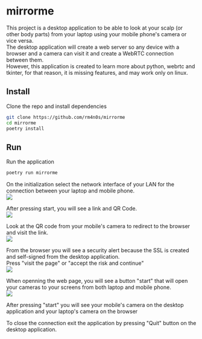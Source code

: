 # mirrorme

This project is a desktop application to be able to look at your scalp (or other body parts) from your laptop using your mobile phone's camera or vice versa. <br/>
The desktop application will create a web server so any device with a browser and a camera can visit it and create a WebRTC connection between them. <br/>
However, this application is created to learn more about python, webrtc and tkinter, for that reason, it is missing features, and may work only on linux. <br/>

## Install
Clone the repo and install dependencies
```bash
git clone https://github.com/rm4n0s/mirrorme
cd mirrorme
poetry install
```

## Run

Run the application
```bash
poetry run mirrorme
```

On the initialization select the network interface of your LAN for the connection between your laptop and mobile phone.<br/>
![](https://github.com/rm4n0s/mirrorme/blob/main/images/initialization.png)

After pressing start, you will see a link and QR Code.<br/>
![](https://github.com/rm4n0s/mirrorme/blob/main/images/qr_code.png)

Look at the QR code from your mobile's camera to redirect to the browser and visit the link.<br/>
![](https://github.com/rm4n0s/mirrorme/blob/main/images/scan_qrcode_from_mobile.png)

From the browser you will see a security alert because the SSL is created and self-signed from the desktop application. <br/>
Press "visit the page" or "accept the risk and continue" <br/>
![](https://github.com/rm4n0s/mirrorme/blob/main/images/pass_security_alert.png)

When openning the web page, you will see a button "start" that will open your cameras to your screens from both laptop and mobile phone. <br/>
![](https://github.com/rm4n0s/mirrorme/blob/main/images/press_start.png)

After pressing "start" you will see your mobile's camera on the desktop application and your laptop's camera on the browser <br/>

To close the connection exit the application by pressing "Quit" button on the desktop application. <br/>
